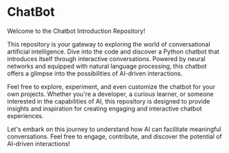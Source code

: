 # ChatBot

Welcome to the Chatbot Introduction Repository!

This repository is your gateway to exploring the world of conversational artificial intelligence. Dive into the code and discover a Python chatbot that introduces itself through interactive conversations. Powered by neural networks and equipped with natural language processing, this chatbot offers a glimpse into the possibilities of AI-driven interactions.

Feel free to explore, experiment, and even customize the chatbot for your own projects. Whether you're a developer, a curious learner, or someone interested in the capabilities of AI, this repository is designed to provide insights and inspiration for creating engaging and interactive chatbot experiences.

Let's embark on this journey to understand how AI can facilitate meaningful conversations. Feel free to engage, contribute, and discover the potential of AI-driven interactions!
